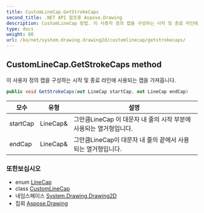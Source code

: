 ```yaml
---
title: CustomLineCap.GetStrokeCaps
second_title: .NET API 참조용 Aspose.Drawing
description: CustomLineCap 방법. 이 사용자 정의 캡을 구성하는 시작 및 종료 라인에 사용되는 캡을 가져옵니다.
type: docs
weight: 80
url: /ko/net/system.drawing.drawing2d/customlinecap/getstrokecaps/
---
```

## CustomLineCap.GetStrokeCaps method

이 사용자 정의 캡을 구성하는 시작 및 종료 라인에 사용되는 캡을 가져옵니다.

```csharp
public void GetStrokeCaps(out LineCap startCap, out LineCap endCap)
```

| 모수 | 유형 | 설명 |
| --- | --- | --- |
| startCap | LineCap& | 그만큼LineCap 이 대문자 내 줄의 시작 부분에 사용되는 열거형입니다. |
| endCap | LineCap& | 그만큼LineCap이 대문자 내 줄의 끝에서 사용되는 열거형입니다. |

### 또한보십시오

* enum [LineCap](../../linecap/)
* class [CustomLineCap](../)
* 네임스페이스 [System.Drawing.Drawing2D](../../customlinecap/)
* 집회 [Aspose.Drawing](../../../)


